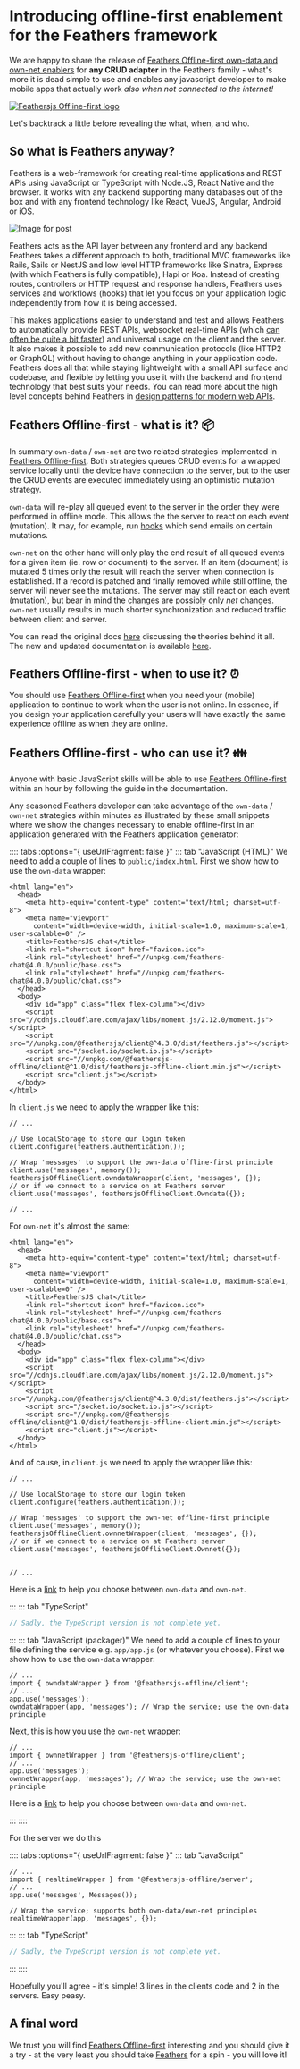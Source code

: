 # Introducing offline-first enablement for the Feathers framework
We are happy to share the release of [Feathers Offline-first own-data and own-net enablers](https://feathersjs-offline.github.io/docs) for **any CRUD adapter** in the Feathers family - what's more it is dead simple to use and enables any javascript developer to make mobile apps that actually work _also when not connected to the internet!_

[![Feathersjs Offline-first logo](https://github.com/feathersjs-offline/simple-example/blob/master/public/img/feathers-offline-first.png?raw=true "Feathersjs Offline-first logo")](https://github.com/feathersjs-offline)

Let's backtrack a little before revealing the what, when, and who.

## So what is Feathers anyway?
Feathers is a web-framework for creating real-time applications and REST APIs using JavaScript or TypeScript with Node.JS, React Native and the browser. It works with any backend supporting many databases out of the box and with any frontend technology like React, VueJS, Angular, Android or iOS.

![Image for post](https://miro.medium.com/max/700/1*QfvF2iXdkTDMT1NWrqNRSA.png)

Feathers acts as the API layer between any frontend and any backend
Feathers takes a different approach to both, traditional MVC frameworks like Rails, Sails or NestJS and low level HTTP frameworks like Sinatra, Express (with which Feathers is fully compatible), Hapi or Koa. Instead of creating routes, controllers or HTTP request and response handlers, Feathers uses services and workflows (hooks) that let you focus on your application logic independently from how it is being accessed.

This makes applications easier to understand and test and allows Feathers to automatically provide REST APIs, websocket real-time APIs (which [can often be quite a bit faster](https://blog.feathersjs.com/http-vs-websockets-a-performance-comparison-da2533f13a77)) and universal usage on the client and the server. It also makes it possible to add new communication protocols (like HTTP2 or GraphQL) without having to change anything in your application code. Feathers does all that while staying lightweight with a small API surface and codebase, and flexible by letting you use it with the backend and frontend technology that best suits your needs. You can read more about the high level concepts behind Feathers in [design patterns for modern web APIs](https://blog.feathersjs.com/design-patterns-for-modern-web-apis-1f046635215).

## Feathers Offline-first - what is it? :package:
In summary `own-data` / `own-net` are two related strategies implemented in [Feathers Offline-first](https://feathersjs-offline.github.io/docs). Both strategies queues CRUD events for a wrapped service locally until the device have connection to the server, but to the user the CRUD events are executed immediately using an optimistic mutation strategy.

`own-data` will re-play all queued event to the server in the order they were performed in offline mode. This allows the the server to react on each event (mutation). It may, for example, run [hooks](https://feathersjs-offline.github.io/docs/guides/basics/hooks.html) which send emails on certain mutations.

`own-net` on the other hand will only play the end result of all queued events for a given item (ie. row or document) to the server. If an item (document) is mutated 5 times only the result will reach the server when connection is established. If a record is patched and finally removed while still offline, the server will never see the mutations. The server may still react on each event (mutation), but bear in mind the changes are possibly only _net_ changes. `own-net` usually results in much shorter synchronization and reduced traffic between client and server.

You can read the original docs [here](https://auk.docs.feathersjs.com/guides/offline-first/readme.html) discussing the theories behind it all. The new and updated documentation is available [here](https://feathersjs-offline.github.io/docs).

## Feathers Offline-first - when to use it? :alarm_clock:
You should use [Feathers Offline-first](https://feathersjs-offline.github.io/docs) when you need your (mobile) application to continue to work when the user is not online. In essence, if you design your application carefully your users will have exactly the same experience offline as when they are online.

## Feathers Offline-first - who can use it? :family:
Anyone with basic JavaScript skills will be able to use [Feathers Offline-first](https://feathersjs-offline.github.io/docs) within an hour by following the guide in the documentation.

Any seasoned Feathers developer can take advantage of the `own-data` / `own-net` strategies within minutes as illustrated by these small snippets where we show the changes necessary to enable offline-first in an application generated with the Feathers application generator:

:::: tabs :options="{ useUrlFragment: false }"
::: tab "JavaScript (HTML)"
We need to add a couple of lines to `public/index.html`. First we show how to use the `own-data` wrapper:
``` html{16}
<html lang="en">
  <head>
    <meta http-equiv="content-type" content="text/html; charset=utf-8">
    <meta name="viewport"
      content="width=device-width, initial-scale=1.0, maximum-scale=1, user-scalable=0" />
    <title>FeathersJS chat</title>
    <link rel="shortcut icon" href="favicon.ico">
    <link rel="stylesheet" href="//unpkg.com/feathers-chat@4.0.0/public/base.css">
    <link rel="stylesheet" href="//unpkg.com/feathers-chat@4.0.0/public/chat.css">
  </head>
  <body>
    <div id="app" class="flex flex-column"></div>
    <script src="//cdnjs.cloudflare.com/ajax/libs/moment.js/2.12.0/moment.js"></script>
    <script src="//unpkg.com/@feathersjs/client@^4.3.0/dist/feathers.js"></script>
    <script src="/socket.io/socket.io.js"></script>
    <script src="//unpkg.com/@feathersjs-offline/client@^1.0/dist/feathersjs-offline-client.min.js"></script>
    <script src="client.js"></script>
  </body>
</html>
```
In `client.js` we need to apply the wrapper like this:
``` js{7-8,10}
// ...

// Use localStorage to store our login token
client.configure(feathers.authentication());

// Wrap 'messages' to support the own-data offline-first principle
client.use('messages', memory());
feathersjsOfflineClient.owndataWrapper(client, 'messages', {});
// or if we connect to a service on at Feathers server
client.use('messages', feathersjsOfflineClient.Owndata({});

// ...
```

For `own-net` it's almost the same:
``` html{16}
<html lang="en">
  <head>
    <meta http-equiv="content-type" content="text/html; charset=utf-8">
    <meta name="viewport"
      content="width=device-width, initial-scale=1.0, maximum-scale=1, user-scalable=0" />
    <title>FeathersJS chat</title>
    <link rel="shortcut icon" href="favicon.ico">
    <link rel="stylesheet" href="//unpkg.com/feathers-chat@4.0.0/public/base.css">
    <link rel="stylesheet" href="//unpkg.com/feathers-chat@4.0.0/public/chat.css">
  </head>
  <body>
    <div id="app" class="flex flex-column"></div>
    <script src="//cdnjs.cloudflare.com/ajax/libs/moment.js/2.12.0/moment.js"></script>
    <script src="//unpkg.com/@feathersjs/client@^4.3.0/dist/feathers.js"></script>
    <script src="/socket.io/socket.io.js"></script>
    <script src="//unpkg.com/@feathersjs-offline/client@^1.0/dist/feathersjs-offline-client.min.js"></script>
    <script src="client.js"></script>
  </body>
</html>
```
And of cause, in `client.js` we need to apply the wrapper like this:
``` js{7-8,10}
// ...

// Use localStorage to store our login token
client.configure(feathers.authentication());

// Wrap 'messages' to support the own-net offline-first principle
client.use('messages', memory());
feathersjsOfflineClient.ownnetWrapper(client, 'messages', {});
// or if we connect to a service on at Feathers server
client.use('messages', feathersjsOfflineClient.Ownnet({});


// ...
```

Here is a [link](#come-on-it-can-t-be-that-simple) to help you choose between `own-data` and `own-net`.


:::
::: tab "TypeScript"
``` js
// Sadly, the TypeScript version is not complete yet.
```
:::
::: tab "JavaScript (packager)"
We need to add a couple of lines to your file defining the service e.g. `app/app.js` (or whatever you choose). First we show how to use the `own-data` wrapper:
``` js{2,5}
// ...
import { owndataWrapper } from '@feathersjs-offline/client';
// ...
app.use('messages');
owndataWrapper(app, 'messages'); // Wrap the service; use the own-data principle
```
Next, this is how you use the `own-net` wrapper:
``` js{2,5}
// ...
import { ownnetWrapper } from '@feathersjs-offline/client';
// ...
app.use('messages');
ownnetWrapper(app, 'messages'); // Wrap the service; use the own-net principle
```

Here is a [link](https://feathersjs-offline.github.io/docs/guides/basics/offline-first.html#come-on-it-can-t-be-that-simple) to help you choose between `own-data` and `own-net`.

:::
::::

For the server we do this

:::: tabs :options="{ useUrlFragment: false }"
::: tab "JavaScript"
``` js{7}
// ...
import { realtimeWrapper } from '@feathersjs-offline/server';
// ...
app.use('messages', Messages());

// Wrap the service; supports both own-data/own-net principles
realtimeWrapper(app, 'messages', {});
```
:::
::: tab "TypeScript"
``` js
// Sadly, the TypeScript version is not complete yet.
```
:::
::::

Hopefully you'll agree - it's simple! 3 lines in the clients code and 2 in the servers. Easy peasy.

## A final word
We trust you will find [Feathers Offline-first](https://feathersjs-offline.github.io/docs) interesting and you should give it a try - at the very least you should take [Feathers](https://github.com/feathersjs/feathers) for a spin - you will love it!
